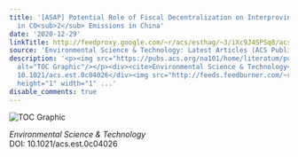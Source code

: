 ```yaml
---
title: '[ASAP] Potential Role of Fiscal Decentralization on Interprovincial Differences
  in CO<sub>2</sub> Emissions in China'
date: '2020-12-29'
linkTitle: http://feedproxy.google.com/~r/acs/esthag/~3/iXc9J4SPSq8/acs.est.0c04026
source: 'Environmental Science & Technology: Latest Articles (ACS Publications)'
description: '<p><img src="https://pubs.acs.org/na101/home/literatum/publisher/achs/journals/content/esthag/0/esthag.ahead-of-print/acs.est.0c04026/20201229/images/medium/es0c04026_0002.gif"
  alt="TOC Graphic"/></p><div><cite>Environmental Science & Technology</cite></div><div>DOI:
  10.1021/acs.est.0c04026</div><img src="http://feeds.feedburner.com/~r/acs/esthag/~4/iXc9J4SPSq8"
  height="1" width="1" ...'
disable_comments: true
---
```

<p><img src="https://pubs.acs.org/na101/home/literatum/publisher/achs/journals/content/esthag/0/esthag.ahead-of-print/acs.est.0c04026/20201229/images/medium/es0c04026_0002.gif" alt="TOC Graphic"/></p><div><cite>Environmental Science & Technology</cite></div><div>DOI: 10.1021/acs.est.0c04026</div><img src="http://feeds.feedburner.com/~r/acs/esthag/~4/iXc9J4SPSq8" height="1" width="1" ...